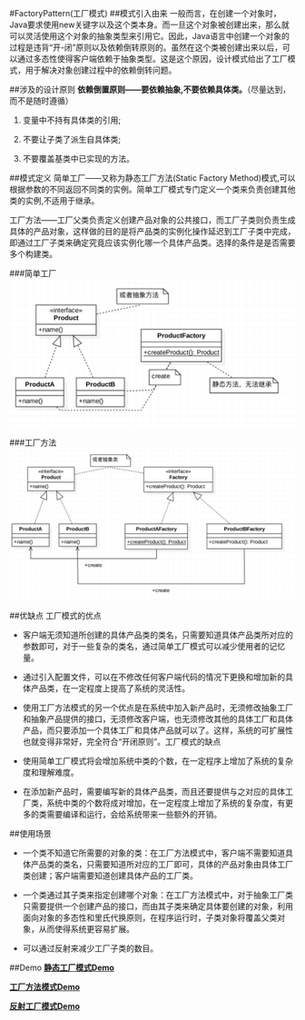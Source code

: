 #FactoryPattern(工厂模式)
##模式引入由来
一般而言，在创建一个对象时，Java要求使用new关键字以及这个类本身。而一旦这个对象被创建出来，那么就可以灵活使用这个对象的抽象类型来引用它。因此，Java语言中创建一个对象的过程是违背“开-闭”原则以及依赖倒转原则的。虽然在这个类被创建出来以后，可以通过多态性使得客户端依赖于抽象类型。这是这个原因，设计模式给出了工厂模式，用于解决对象创建过程中的依赖倒转问题。

##涉及的设计原则
**依赖倒置原则——要依赖抽象,不要依赖具体类。**（尽量达到，而不是随时遵循）

1. 变量中不持有具体类的引用;

2. 不要让子类了派生自具体类;

3. 不要覆盖基类中已实现的方法。


##模式定义
简单工厂——又称为静态工厂方法(Static Factory Method)模式,可以根据参数的不同返回不同类的实例。简单工厂模式专门定义一个类来负责创建其他类的实例,不适用于继承。

工厂方法——工厂父类负责定义创建产品对象的公共接口，而工厂子类则负责生成具体的产品对象，这样做的目的是将产品类的实例化操作延迟到工厂子类中完成，即通过工厂子类来确定究竟应该实例化哪一个具体产品类。选择的条件是是否需要多个构建类。

###简单工厂
![image](https://github.com/SilenceDut/DesignPatterns/blob/master/pictures/FactoryUML/simple_factory_uml.png)

###工厂方法
![image](https://github.com/SilenceDut/DesignPatterns/blob/master/pictures/FactoryUML/factory_method_uml.png)

##优缺点
工厂模式的优点

- 客户端无须知道所创建的具体产品类的类名，只需要知道具体产品类所对应的参数即可，对于一些复杂的类名，通过简单工厂模式可以减少使用者的记忆量。

- 通过引入配置文件，可以在不修改任何客户端代码的情况下更换和增加新的具体产品类，在一定程度上提高了系统的灵活性。

- 使用工厂方法模式的另一个优点是在系统中加入新产品时，无须修改抽象工厂和抽象产品提供的接口，无须修改客户端，也无须修改其他的具体工厂和具体产品，而只要添加一个具体工厂和具体产品就可以了。这样，系统的可扩展性也就变得非常好，完全符合“开闭原则”。工厂模式的缺点

- 使用简单工厂模式将会增加系统中类的个数，在一定程序上增加了系统的复杂度和理解难度。

-  在添加新产品时，需要编写新的具体产品类，而且还要提供与之对应的具体工厂类，系统中类的个数将成对增加，在一定程度上增加了系统的复杂度，有更多的类需要编译和运行，会给系统带来一些额外的开销。


##使用场景
- 一个类不知道它所需要的对象的类：在工厂方法模式中，客户端不需要知道具体产品类的类名，只需要知道所对应的工厂即可，具体的产品对象由具体工厂类创建；客户端需要知道创建具体产品的工厂类。

- 一个类通过其子类来指定创建哪个对象：在工厂方法模式中，对于抽象工厂类只需要提供一个创建产品的接口，而由其子类来确定具体要创建的对象，利用面向对象的多态性和里氏代换原则，在程序运行时，子类对象将覆盖父类对象，从而使得系统更容易扩展。

- 可以通过反射来减少工厂子类的数目。

##Demo
[**静态工厂模式Demo**](https://github.com/SilenceDut/DesignPatterns/blob/master/src/com/silencedut/creational_patterns/factory/simple_factory)

[**工厂方法模式Demo**](https://github.com/SilenceDut/DesignPatterns/blob/master/src/com/silencedut/creational_patterns/factory/factory_method)

[**反射工厂模式Demo**](https://github.com/SilenceDut/DesignPatterns/blob/master/src/com/silencedut/creational_patterns/factory)